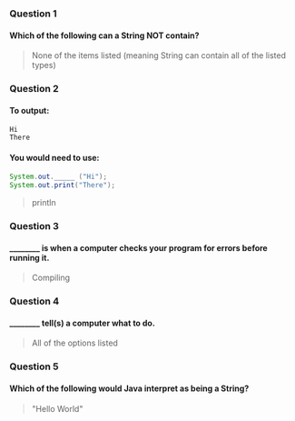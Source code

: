 ### Question 1
#### Which of the following can a String NOT contain?
> None of the items listed (meaning String can contain all of the listed types) 

### Question 2
#### To output:
```
Hi
There
```
#### You would need to use:
```java
System.out._____ ("Hi");
System.out.print("There");
```
> println

### Question 3
#### ________ is when a computer checks your program for errors before running it.
> Compiling


### Question 4
#### ________ tell(s) a computer what to do.
> All of the options listed 

### Question 5
#### Which of the following would Java interpret as being a String?
> "Hello World" 